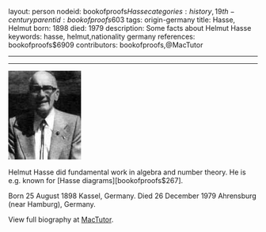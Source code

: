 layout: person
nodeid: bookofproofs$Hasse
categories: history,19th-century
parentid: bookofproofs$603
tags: origin-germany
title: Hasse, Helmut
born: 1898
died: 1979
description: Some facts about Helmut Hasse
keywords: hasse, helmut,nationality germany
references: bookofproofs$6909
contributors: bookofproofs,@MacTutor

---


---

![Hasse.jpg](https://github.com/bookofproofs/bookofproofs.github.io/blob/main/_sources/_assets/images/portraits/Hasse.jpg?raw=true)

Helmut Hasse did fundamental work in algebra and number theory. He is e.g. known for [Hasse diagrams][bookofproofs$267].

Born 25 August 1898 Kassel, Germany. Died 26 December 1979 Ahrensburg (near Hamburg), Germany.


View full biography at [MacTutor](https://mathshistory.st-andrews.ac.uk/Biographies/Hasse/).